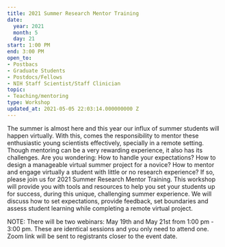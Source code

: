 ```yaml
---
title: 2021 Summer Research Mentor Training
date:
  year: 2021
  month: 5
  day: 21
start: 1:00 PM
end: 3:00 PM
open_to:
- Postbacs
- Graduate Students
- Postdocs/Fellows
- NIH Staff Scientist/Staff Clinician
topic:
- Teaching/mentoring
type: Workshop
updated_at: 2021-05-05 22:03:14.000000000 Z
---
```

The summer is almost here and this year our influx of summer students
will happen virtually. With this, comes the responsibility to mentor
these enthusiastic young scientists effectively, specially in a remote
setting. Though mentoring can be a very rewarding experience, it also
has its challenges. Are you wondering: How to handle your expectations?
How to design a manageable virtual summer project for a novice? How to
mentor and engage virtually a student with little or no research
experience? If so, please join us for 2021 Summer Research Mentor
Training. This workshop will provide you with tools and resources to
help you set your students up for success, during this unique,
challenging summer experience. We will discuss how to set expectations,
provide feedback, set boundaries and assess student learning while
completing a remote virtual project.

NOTE: There will be two webinars: May 19th and May 21st from 1:00 pm -
3:00 pm. These are identical sessions and you only need to attend one.
Zoom link will be sent to registrants closer to the event date.
